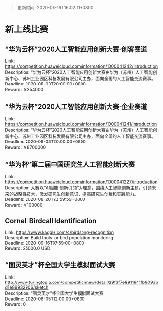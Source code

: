 > 更新时间: 2020-06-16T16:02:11+0800 

# 新上线比赛


## “华为云杯”2020人工智能应用创新大赛·创客赛道
Link: https://competition.huaweicloud.com/information/1000041242/introduction  
Description: “华为云杯”2020人工智能应用创新大赛由华为（苏州）人工智能创新中心、苏州工业园区科技发展有限公司主办，面向全国的人工智能交流赛事。  
Deadline: 2020-08-03T20:00:00+0800  
Reward: ￥354000  

## “华为云杯”2020人工智能应用创新大赛·企业赛道
Link: https://competition.huaweicloud.com/information/1000041241/introduction  
Description: “华为云杯”2020人工智能应用创新大赛由华为（苏州）人工智能创新中心、苏州工业园区科技发展有限公司主办，面向全国的人工智能交流赛事。  
Deadline: 2020-08-03T20:00:00+0800  
Reward: ￥8700000  

## “华为杯”第二届中国研究生人工智能创新大赛
Link: https://competition.huaweicloud.com/information/1000041227/introduction  
Description: 大赛以“AI赋能 创新引领”为理念，围绕人工智能创新主题，引领未来的战略性技术，激发研究生创新意识，提高研究生创新和实践能力。  
Deadline: 2020-08-20T23:59:59+0800  
Reward: ￥100000  

## Cornell Birdcall Identification
Link: https://www.kaggle.com/c/birdsong-recognition  
Description: Build tools for bird population monitoring  
Deadline: 2020-09-16T07:59:00+0800  
Reward: 25000.0 USD  

## “图灵英才”杯全国大学生模拟面试大赛
Link: http://www.turingtopia.com/competitionnew/detail/29f3f7e8911941fb909abd1e89932906/sketch  
Description: “图灵英才”杯全国大学生模拟面试大赛  
Deadline: 2020-08-05T12:00:00+0800  
Reward: 0  

